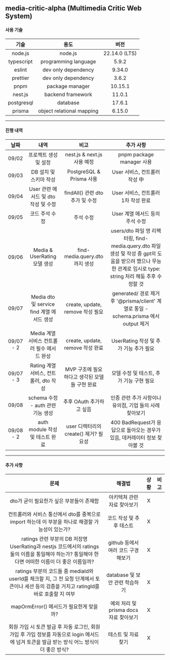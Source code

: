 ## media-critic-alpha (Multimedia Critic Web System)

#### 사용 기술

|     기술     |            용도             |      버전       |
|:----------:|:-------------------------:|:-------------:|
|  node.js   |          node.js          | 22.14.0 (LTS) |
| typescript |   programming language    |     5.9.2     |
|   eslint   |    dev only dependency    |    9.34.0     |
|  prettier  |    dev only dependency    |     3.6.2     |
|    pnpm    |      package manager      |    10.15.1    |
|  nest.js   |     backend framework     |    11.0.1     |
| postgresql |         database          |    17.6.1     |
|   prisma   | object relational mapping |    6.15.0     |


---

#### 진행 내역
|    날짜     |                 내역               |              비고             |                                                      추가 사항                                                      |
|:---------:|:--------------------------------:|:---------------------------:|:---------------------------------------------------------------------------------------------------------------:|
|   09/02   |            프로젝트 생성 및 설정          |   nest.js & next.js 사용 예정   |                                             pnpm package manager 사용                                             |
|   09/03   |           DB 설치 및 스키마 작성         |    PostgreSQL & Prisma 사용   |                                               User 서비스, 컨트롤러 작성 中                                               |
|   09/04   |     User 관련 메서드 및 dto 작성 및 수정    |   findAll() 관련 dto 추가 및 수정  |                                             User 서비스, 컨트롤러 1차 작성 완료                                             |
|   09/05   |              코드 주석 수정            |            주석 수정            |                                              User 계열 메서드 등의 주석 수정                                               |
|   09/06   |      Media & UserRating 모델 생성    |  find-media.query.dto 까지 생성 | users/dto 파일 명 리팩터링, find-media.query.dto 파일 생성 및 작성 중 gpt의 도움을 받으려 했으나 무능한 관계로 임시로 type: string 처리 해둠 추후 수정할 것 |
|   09/07   | Media dto 및 service find 계열 메서드 생성 | create, update, remove 작성 필요 |                     generated/ 경로 제거 후 '@prisma/client' 계열로 통일 - schema.prisma 에서 output 제거                     |
| 09/07 - 2 |    Media 계열 서비스 컨트롤러 필수 메서드 완성   | create, update, remove 작성 완료 |                                           UserRating 작성 및 추가 기능 추가 필요                                           |
| 09/07 - 3 |    Rating 계열 서비스, 컨트롤러, dto 작성   | MVP 구조에 필요하다고 생각된 모델 들 구현 완료 |                                            모델 수정 및 테스트, 추가 기능 구현 필요                                             |
|   09/08   |     schema 수정 - auth 관련 기능 생성    |       추후 OAuth 추가하고 싶음      |                                        인증 관련 추가 사항이나 유의점, 기업 들의 사례 찾아보기                                         |
| 09/08 - 2 |      auth module 작성 및 테스트 완료     | user 디렉터리의 create() 제거? 필요성 |                                400 BadRequest가 응답으로 돌아오는 경우가 있음, 데커레이터 정보 찾아볼 것                                 |

---

#### 추가 사항
|                                                 문제                                                  |             해결법             | 상황 |비고|
|:---------------------------------------------------------------------------------------------------:|:---------------------------:|:--:|:-:|
|                                      dto가 굳이 필요한가 싶은 부분들이 존재함                                       |       아키텍쳐 관련 자료 찾아보기       | X  ||
|                     컨트롤러와 서비스 통신에서 dto를 중복으로 import 하는데 이 부분을 하나로 해결할 가능성이 있는가?                     |       코드 작성 및 추후 테스트        | X  ||
| ratings 관련 부분의 DB 저장명 UserRating과 nestjs 코드에서의 ratings 둘의 이름을 통일해야 하는가? 통일해야 한다면 어떠한 이름이 더 좋은 이름일까? |   github 등에서 여러 코드 구경해보기    | X  ||
|   ratings 부분의 코드들 중 mediaId와 userId를 체크할 지, 그 전 요청 단계에서 토큰이나 세션 등의 검증을 거치고 ratingId를 바로 호출할 지 여부    |    database 및 보안 관련 학습하기    | X  ||
|                                    mapOrmError() 메서드가 필요한게 맞을까?                                     | 예외 처리 및 prisma docs 자료 찾아보기 | X  ||
|       회원 가입 시 토큰 발급 후 자동 로그인, 회원 가입 후 가입 정보를 자동으로 login 메서드에 넘겨 토큰을 발급 받는 방식 어느 방식이 더 좋은 방식?        |         테스트 및 자료 찾기         | X  ||
